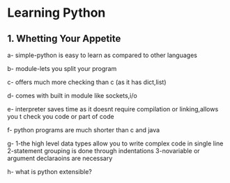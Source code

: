 # Learning Python

## 1. Whetting Your Appetite

a- simple-python is easy to learn as compared to other languages

b- module-lets you split your program

c- offers much more checking than c (as it has dict,list)

d- comes with built in module like sockets,i/o

e- interpreter saves time as it doesnt require compilation or linking,allows you t check you code or part of code

f- python programs are much shorter than c and java

g-  1-the high level data types allow you to write complex code in single line 
    2-statement grouping is done through indentations
    3-novariable or argument declaraoins are necessary 

h- what is python extensible?